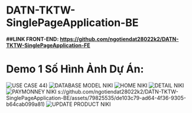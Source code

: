# DATN-TKTW-SinglePageApplication-BE

**##LINK FRONT-END: https://github.com/ngotiendat28022k2/DATN-TKTW-SinglePageApplication-FE**

# Demo 1 Số Hình Ảnh Dự Án:
![USE CASE](https://github.com/ngotiendat28022k2/DATN-TKTW-SinglePageApplication-BE/assets/79825535/4364f295-7272-424b-a345-ff765777bdce)
44)
![DATABASE MODEL NIKI](https://github.com/ngotiendat28022k2/DATN-TKTW-SinglePageApplication-BE/assets/79825535/3b4b3163-0b67-4554-b990-2d03cbfc04b3)
![HOME NIKI](https://github.com/ngotiendat28022k2/DATN-TKTW-SinglePageApplication-BE/assets/79825535/c660e653-bbac-4550-86cd-41aec661f3e8)
![DETAIL NIKI](https://github.com/ngotiendat28022k2/DATN-TKTW-SinglePageApplication-BE/assets/79825535/e75abcc1-e8a9-4001-a89f-5ed8e5d41bb6)
![PAYMONNEY NIKI](https://github.com/ngotiendat28022k2/DATN-TKTW-SinglePageApplication-BE/assets/79825535/f928d560-020e-424c-ac42-0f7f21767360)
s://github.com/ngotiendat28022k2/DATN-TKTW-SinglePageApplication-BE/assets/79825535/de103c79-ad64-4f36-9305-b64cab099a81)
![UPDATE PRODUCT NIKI](https://github.com/ngotiendat28022k2/DATN-TKTW-SinglePageApplication-BE/assets/79825535/6b561945-e40d-45e5-9666-8d98f63703b3)




